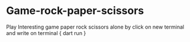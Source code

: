 # Game-rock-paper-scissors
Play Interesting game paper rock scissors alone by click on new terminal and write on terminal { dart run  }
